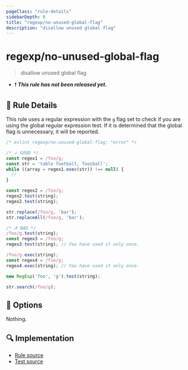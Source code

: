 ```yaml
---
pageClass: "rule-details"
sidebarDepth: 0
title: "regexp/no-unused-global-flag"
description: "disallow unused global flag"
---
```

# regexp/no-unused-global-flag

> disallow unused global flag

- :exclamation: <badge text="This rule has not been released yet." vertical="middle" type="error"> ***This rule has not been released yet.*** </badge>

## :book: Rule Details

This rule uses a regular expression with the `g` flag set to check if you are using the global regular expression test. If it is determined that the global flag is unnecessary, it will be reported.

<eslint-code-block>

```js
/* eslint regexp/no-unused-global-flag: "error" */

/* ✓ GOOD */
const regex1 = /foo/g;
const str = 'table football, foosball';
while ((array = regex1.exec(str)) !== null) {
  //
}

const regex2 = /foo/g;
regex2.test(string);
regex2.test(string);

str.replace(/foo/g, 'bar');
str.replaceAll(/foo/g, 'bar');

/* ✗ BAD */
/foo/g.test(string);
const regex3 = /foo/g;
regex3.test(string); // You have used it only once.

/foo/g.exec(string);
const regex4 = /foo/g;
regex4.exec(string); // You have used it only once.

new RegExp('foo', 'g').test(string);

str.search(/foo/g);
```

</eslint-code-block>

## :wrench: Options

Nothing.

## :mag: Implementation

- [Rule source](https://github.com/ota-meshi/eslint-plugin-regexp/blob/master/lib/rules/no-unused-global-flag.ts)
- [Test source](https://github.com/ota-meshi/eslint-plugin-regexp/blob/master/tests/lib/rules/no-unused-global-flag.ts)

